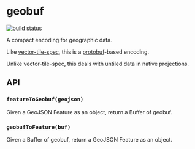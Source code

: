 # geobuf

[![build status](https://secure.travis-ci.org/mapbox/geobuf.png)](http://travis-ci.org/mapbox/geobuf)

A compact encoding for geographic data.

Like [vector-tile-spec](https://github.com/mapbox/vector-tile-spec),
this is a [protobuf](http://code.google.com/p/protobuf/)-based encoding.

Unlike vector-tile-spec, this deals with untiled data in native projections.

## API

### `featureToGeobuf(geojson)`

Given a GeoJSON Feature as an object, return a Buffer of geobuf.

### `geobufToFeature(buf)`

Given a Buffer of geobuf, return a GeoJSON Feature as an object.
